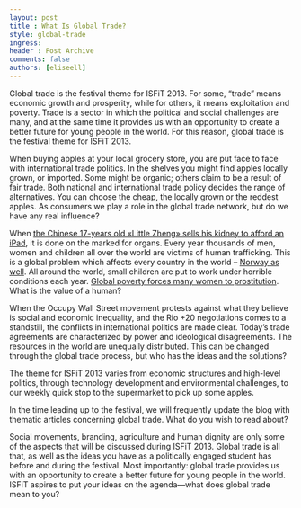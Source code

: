 ```yaml
---
layout: post
title : What Is Global Trade?
style: global-trade
ingress: 
header : Post Archive
comments: false
authors: [eliseell]
---
```




Global trade is the festival theme for ISFiT 2013. For some, “trade” means economic growth and prosperity, while for others, it means exploitation and poverty. Trade is a sector in which the political and social challenges are many, and at the same time it provides us with an opportunity to create a better future for young people in the world. For this reason, global trade is the festival theme for ISFiT 2013.


When buying apples at your local grocery store, you are put face to face with international trade politics. In the shelves you might find apples locally grown, or imported. Some might be organic; others claim to be a result of fair trade. Both national and international trade policy decides the range of alternatives. You can choose the cheap, the locally grown or the reddest apples. As consumers we play a role in the global trade network, but do we have any real influence?


When [the Chinese 17-years old «Little Zheng» sells his kidney to afford an iPad][1], it is done on the marked for organs. Every year thousands of men, women and children all over the world are victims of human trafficking. This is a global problem which affects every country in the world – [Norway as well][2]. All around the world, small children are put to work under horrible conditions each year. [Global poverty forces many women to prostitution][3]. What is the value of a human?


When the Occupy Wall Street movement protests against what they believe is social and economic inequality, and the Rio +20 negotiations comes to a standstill, the conflicts in international politics are made clear. Today’s trade agreements are characterized by power and ideological disagreements. The resources in the world are unequally distributed. This can be changed through the global trade process, but who has the ideas and the solutions?


The theme for ISFiT 2013 varies from economic structures and high-level politics, through technology development and environmental challenges, to our weekly quick stop to the supermarket to pick up some apples.


In the time leading up to the festival, we will frequently update the blog with thematic articles concerning global trade. What do you wish to read about?


Social movements, branding, agriculture and human dignity are only some of the aspects that will be discussed during ISFiT 2013. Global trade is all that, as well as the ideas you have as a politically engaged student has before and during the festival. Most importantly: global trade provides us with an opportunity to create a better future for young people in the world. ISFiT aspires to put your ideas on the agenda—what does global trade mean to you?

[1]: <http://www.nrk.no/nyheter/1.7659228> "Kinesisk tenåring solgte sin egen nyre for en iPad - Nyheter - NRK Nyheter"
[2]: <http://www.unodc.org/unodc/en/human-trafficking/what-is-human-trafficking.html> "What is Human Trafficing?"
[3]: <http://prosentret.no/selgeren/> "Selgeren | Pro Senteret"